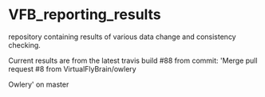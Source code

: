 # VFB_reporting_results
repository containing results of various data change and consistency checking.

 Current results are from the latest travis build #88 from commit: 'Merge pull request #8 from VirtualFlyBrain/owlery

Owlery' on master
